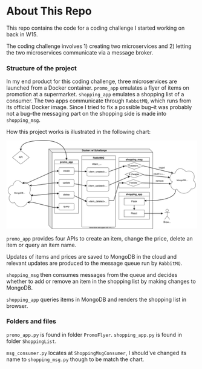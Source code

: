 # About This Repo

This repo contains the code for a coding challenge I started working on back in W15.

The coding challenge involves 1) creating two microservices and 2) letting the two microservices communicate via a message broker.

### Structure of the project

In my end product for this coding challenge, three microservices are launched from a Docker container. `promo_app` emulates a flyer of items on promotion at a supermarket. `shopping_app` emulates a shopping list of a consumer. The two apps communicate through `RabbitMQ`, which runs from its official Docker image. Since I tried to fix a possible bug–it was probably not a bug–the messaging part on the shopping side is made into `shopping_msg`.

How this project works is illustrated in the following chart:

![](diagram.svg)

`promo_app` provides four APIs to create an item, change the price, delete an item or query an item name.

Updates of items and prices are saved to MongoDB in the cloud and relevant updates are produced to the message queue run by `RabbitMQ`. 

`shopping_msg` then consumes messages from the queue and decides whether to add or remove an item in the shopping list by making changes to MongoDB.

`shopping_app` queries items in MongoDB and renders the shopping list in browser. 

### Folders and files

`promo_app.py` is found in folder `PromoFlyer`. `shopping_app.py` is found in folder `ShoppingList`.

`msg_consumer.py` locates at `ShoppingMsgConsumer`, I should've changed its name to `shopping_msg.py` though to be match the chart.
